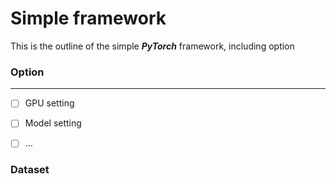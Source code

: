 # Simple framework

This is the outline of the simple ***PyTorch*** framework, including option



### Option

------

- [ ] GPU setting
- [ ] Model setting
- [ ] …



### Dataset

